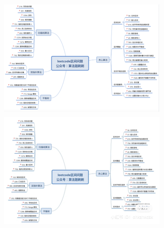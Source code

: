 



![20211031000141](https://raw.githubusercontent.com/corykingsf/hack-interview-handbook/main/image/20211031000141.png)


![20211031004548](https://raw.githubusercontent.com/corykingsf/hack-interview-handbook/main/image/20211031004548.png)